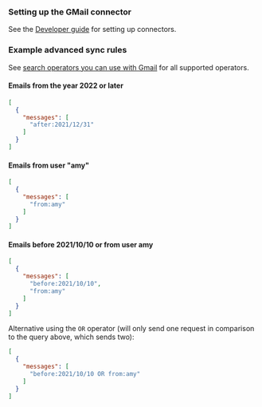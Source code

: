 ### Setting up the GMail connector

See the [Developer guide](../../docs/DEVELOPING.md) for setting up connectors.

### Example advanced sync rules

See [search operators you can use with Gmail](https://support.google.com/mail/answer/7190) for all supported operators.

#### Emails from the year 2022 or later

```json
[
  {
    "messages": [
      "after:2021/12/31"
    ]
  }
]
```

#### Emails from user "amy"

```json
[
  {
    "messages": [
      "from:amy"
    ]
  }
]
```

#### Emails before 2021/10/10 or from user amy

```json
[
  {
    "messages": [
      "before:2021/10/10",
      "from:amy"
    ]
  }
]
```

Alternative using the `OR` operator (will only send one request in comparison to the query above, which sends two):
```json
[
  {
    "messages": [
      "before:2021/10/10 OR from:amy"
    ]
  }
]
```

